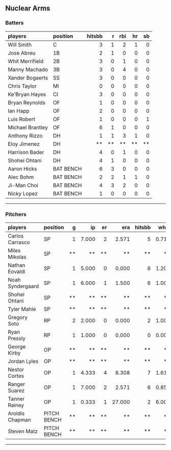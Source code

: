 ## Nuclear Arms

### Batters

 
|players          |position  | hitsbb|  r| rbi| hr| sb| 
|:----------------|:---------|------:|--:|---:|--:|--:| 
|Will Smith       |C         |      3|  1|   2|  1|  0| 
|Jose Abreu       |1B        |      2|  1|   0|  0|  0| 
|Whit Merrifield  |2B        |      3|  0|   1|  0|  0| 
|Manny Machado    |3B        |      3|  0|   4|  0|  0| 
|Xander Bogaerts  |SS        |      3|  0|   0|  0|  0| 
|Chris Taylor     |MI        |      0|  0|   0|  0|  0| 
|Ke'Bryan Hayes   |CI        |      3|  0|   0|  0|  0| 
|Bryan Reynolds   |OF        |      1|  0|   0|  0|  0| 
|Ian Happ         |OF        |      2|  0|   0|  0|  0| 
|Luis Robert      |OF        |      1|  0|   0|  0|  1| 
|Michael Brantley |OF        |      6|  1|   0|  0|  0| 
|Anthony Rizzo    |DH        |      1|  1|   3|  1|  0| 
|Eloy Jimenez     |DH        |     **| **|  **| **| **| 
|Harrison Bader   |DH        |      4|  0|   1|  0|  0| 
|Shohei Ohtani    |DH        |      4|  1|   0|  0|  0| 
|Aaron Hicks      |BAT BENCH |      6|  3|   0|  0|  0| 
|Alec Bohm        |BAT BENCH |      2|  2|   1|  1|  0| 
|Ji-Man Choi      |BAT BENCH |      4|  3|   2|  0|  0| 
|Nicky Lopez      |BAT BENCH |      1|  0|   0|  0|  0| 

* * *

### Pitchers

 
|players          |position    |  g|    ip| er|    era| hitsbb|  whip| so|  w| sv| 
|:----------------|:-----------|--:|-----:|--:|------:|------:|-----:|--:|--:|--:| 
|Carlos Carrasco  |SP          |  1| 7.000|  2|  2.571|      5| 0.714| 10|  1|  0| 
|Miles Mikolas    |SP          | **|    **| **|     **|     **|    **| **| **| **| 
|Nathan Eovaldi   |SP          |  1| 5.000|  0|  0.000|      6| 1.200|  5|  1|  0| 
|Noah Syndergaard |SP          |  1| 6.000|  1|  1.500|      6| 1.000|  3|  0|  0| 
|Shohei Ohtani    |SP          | **|    **| **|     **|     **|    **| **| **| **| 
|Tyler Mahle      |SP          | **|    **| **|     **|     **|    **| **| **| **| 
|Gregory Soto     |RP          |  2| 2.000|  0|  0.000|      2| 1.000|  2|  0|  2| 
|Ryan Pressly     |RP          |  1| 1.000|  0|  0.000|      0| 0.000|  2|  0|  1| 
|George Kirby     |OP          | **|    **| **|     **|     **|    **| **| **| **| 
|Jordan Lyles     |OP          | **|    **| **|     **|     **|    **| **| **| **| 
|Nestor Cortes    |OP          |  1| 4.333|  4|  8.308|      7| 1.615|  3|  0|  0| 
|Ranger Suarez    |OP          |  1| 7.000|  2|  2.571|      6| 0.857|  5|  0|  0| 
|Tanner Rainey    |OP          |  1| 0.333|  1| 27.000|      2| 6.000|  0|  0|  0| 
|Aroldis Chapman  |PITCH BENCH | **|    **| **|     **|     **|    **| **| **| **| 
|Steven Matz      |PITCH BENCH | **|    **| **|     **|     **|    **| **| **| **| 


* * *


